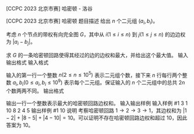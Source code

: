 



[CCPC 2023 北京市赛] 哈密顿 - 洛谷














[CCPC 2023 北京市赛] 哈密顿
题目描述
给出 $n$ 个二元组 $(a_i,b_i)$。

考虑 $n$ 个节点的带权有向完全图 $G$，其中从 $i (1 \le i \le n)$ 到 $j (1 \le j \le n)$ 的边边权为 $|a_i-b_j|$。

求 $G$ 的一条哈密顿回路使得其经过的边的边权和最大，并给出这个最大值。
输入输出格式
输入格式

输入的第一行一个整数 $n(2 \le n \le 10^5)$ 表示二元组个数，接下来 $n$ 行每行两个整数 $a_i,b_i(0 \le a_i,b_i \le 10^9)$ 表示每个二元组。保证输入的 $n$ 个二元组中的总共 $2n$ 个数两两不同。
输出格式

输出一行一个整数表示最大的哈密顿回路边权和。
输入输出样例
输入样例 #1
3
1 10
8 2
4 5
输出样例 #1
10
说明
考察哈密顿回路 $1 \to 2 \to 3 \to 1$，其边权和为 $|1-2| + |
8-5| + |4-10| = 10$。可以证明不存在哈密顿回路边权和超过 $10$，因此答案为 $10$。







